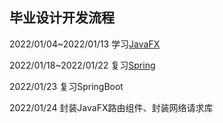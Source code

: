 ## 毕业设计开发流程

2022/01/04~2022/01/13 学习[JavaFX](https://space.bilibili.com/5096022/channel/seriesdetail?sid=394169)

2022/01/18~2022/01/22 复习[Spring](https://www.bilibili.com/video/BV185411477k)

2022/01/23 复习SpringBoot

2022/01/24 封装JavaFX路由组件、封装网络请求库